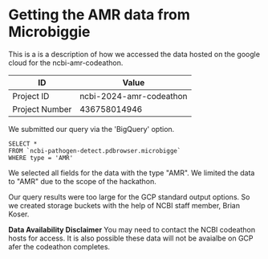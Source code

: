 # Getting the AMR data from Microbiggie

This is a is a description of how we accessed the data hosted on the google cloud for the ncbi-amr-codeathon. 

| ID | Value |
| -------- | ------- |
| Project ID  | ncbi-2024-amr-codeathon    |
| Project Number | 436758014946     |

We submitted our query via the 'BigQuery' option.


```
SELECT *
FROM `ncbi-pathogen-detect.pdbrowser.microbigge`
WHERE type = 'AMR'
```

We selected all fields for the data with the type "AMR". We limited the data to "AMR" due to the scope of the hackathon.

Our query results were too large for the GCP standard output options. So we created storage buckets with the help of NCBI staff member, Brian Koser.

**Data Availability Disclaimer** 
You may need to contact the NCBI codeathon hosts for access. It is also possible these data will not be avaialbe on GCP afer the codeathon completes.

